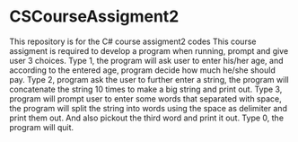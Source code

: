 # CSCourseAssigment2
This repository is for the C# course assigment2 codes
This course assigment is required to develop a program when running, prompt and give user 3 choices.
Type 1, the program will ask user to enter his/her age, and according to the entered age, program decide how much he/she should pay.
Type 2, program ask the user to further enter a string, the program will concatenate the string 10 times to make a big string and print out.
Type 3, program will prompt user to enter some words that separated with space, the program will split the string into words using the space as delimiter and print them out. And also pickout the third word and print it out.
Type 0, the program will quit.
